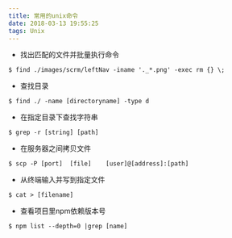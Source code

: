 ```yaml
---
title: 常用的unix命令
date: 2018-03-13 19:55:25
tags: Unix
---
```



+ 找出匹配的文件并批量执行命令
```
$ find ./images/scrm/leftNav -iname '._*.png' -exec rm {} \;
```

+ 查找目录
```
$ find ./ -name [directoryname] -type d
```

+ 在指定目录下查找字符串
```
$ grep -r [string] [path]
```


+ 在服务器之间拷贝文件
```
$ scp -P [port]  [file]    [user]@[address]:[path]
```

+ 从终端输入并写到指定文件
```
$ cat > [filename]
```

+ 查看项目里npm依赖版本号
```
$ npm list --depth=0 |grep [name]
```
